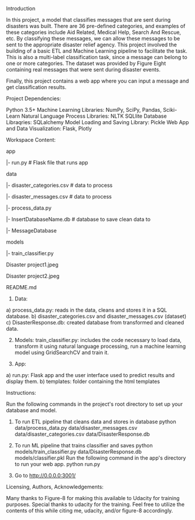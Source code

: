 Introduction

In this project, a model that classifies messages that are sent during disasters was built. There are 36 pre-defined categories, and examples of these categories include Aid Related, Medical Help, Search And Rescue, etc. By classifying these messages, we can allow these messages to be sent to the appropriate disaster relief agency. This project involved the building of a basic ETL and Machine Learning pipeline to facilitate the task. This is also a multi-label classification task, since a message can belong to one or more categories. The dataset was provided by Figure Eight containing real messages that were sent during disaster events.

Finally, this project contains a web app where you can input a message and get classification results.


Project Dependencies:

Python 3.5+
Machine Learning Libraries: NumPy, SciPy, Pandas, Sciki-Learn
Natural Language Process Libraries: NLTK
SQLlite Database Libraqries: SQLalchemy
Model Loading and Saving Library: Pickle
Web App and Data Visualization: Flask, Plotly
  

Workspace Content:

app

|- run.py # Flask file that runs app

data

|- disaster_categories.csv # data to process

|- disaster_messages.csv # data to process

|- process_data.py

|- InsertDatabaseName.db # database to save clean data to

|- MessageDatabase

models

|- train_classifier.py

Disaster project1.jpeg

Disaster project2.jpeg

README.md

1. Data:

a) process_data.py: reads in the data, cleans and stores it in a SQL database.
b) disaster_categories.csv and disaster_messages.csv (dataset)
c) DisasterResponse.db: created database from transformed and cleaned data.

2. Models: train_classifier.py: includes the code necessary to load data, transform it using natural language processing, run a machine learning model using GridSearchCV and train it. 

3. App: 

a) run.py: Flask app and the user interface used to predict results and display them.
b) templates: folder containing the html templates


Instructions:

Run the following commands in the project's root directory to set up your database and model.

1. To run ETL pipeline that cleans data and stores in database python data/process_data.py data/disaster_messages.csv data/disaster_categories.csv data/DisasterResponse.db

2. To run ML pipeline that trains classifier and saves python models/train_classifier.py data/DisasterResponse.db models/classifier.pkl
Run the following command in the app's directory to run your web app. python run.py

3. Go to http://0.0.0.0:3001/


Licensing, Authors, Acknowledgements:

Many thanks to Figure-8 for making this available to Udacity for training purposes. Special thanks to udacity for the training. Feel free to utilize the contents of this while citing me, udacity, and/or figure-8 accordingly.